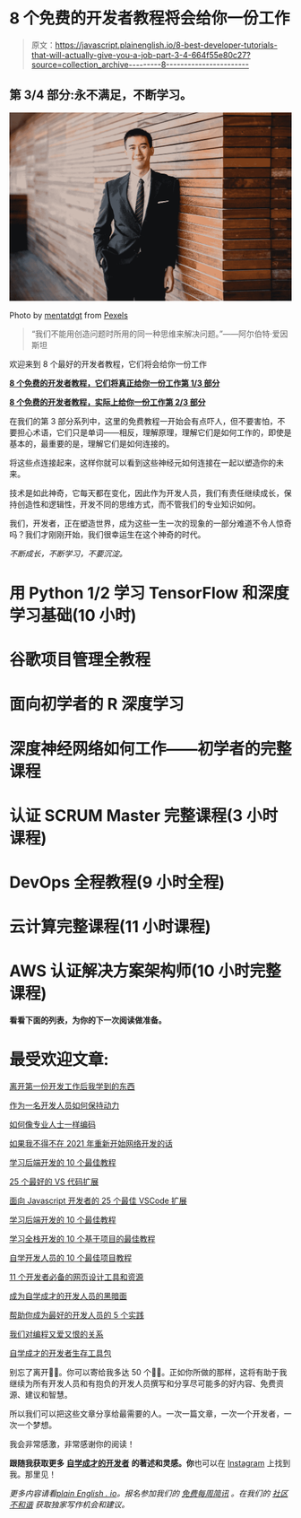 # 8 个免费的开发者教程将会给你一份工作

> 原文：<https://javascript.plainenglish.io/8-best-developer-tutorials-that-will-actually-give-you-a-job-part-3-4-664f55e80c27?source=collection_archive---------8----------------------->

## 第 3/4 部分:永不满足，不断学习。

![](img/4af9a1c4d746751290ade39766a65b1f.png)

Photo by [mentatdgt](https://www.pexels.com/@mentatdgt-330508?utm_content=attributionCopyText&utm_medium=referral&utm_source=pexels) from [Pexels](https://www.pexels.com/photo/man-wearing-black-suit-jacket-and-pants-937481/?utm_content=attributionCopyText&utm_medium=referral&utm_source=pexels)

> “我们不能用创造问题时所用的同一种思维来解决问题。”——阿尔伯特·爱因斯坦

欢迎来到 8 个最好的开发者教程，它们将会给你一份工作

[**8 个免费的开发者教程，它们将真正给你一份工作第 1/3 部分**](https://medium.com/for-self-taught-developers/8-free-developer-tutorials-that-will-actually-give-you-a-job-part-1-2-8929c6e41867)

[**8 个免费的开发者教程，实际上给你一份工作第 2/3 部分**](https://medium.com/for-self-taught-developers/8-best-developer-tutorials-that-will-actually-give-you-a-job-part-2-3-315b5d19388d)

在我们的第 3 部分系列中，这里的免费教程一开始会有点吓人，但不要害怕，不要担心术语，它们只是单词——相反，理解原理，理解它们是如何工作的，即使是基本的，最重要的是，理解它们是如何连接的。

将这些点连接起来，这样你就可以看到这些神经元如何连接在一起以塑造你的未来。

技术是如此神奇，它每天都在变化，因此作为开发人员，我们有责任继续成长，保持创造性和逻辑性，开发不同的思维方式，而不管我们的专业知识如何。

我们，开发者，正在塑造世界，成为这些一生一次的现象的一部分难道不令人惊奇吗？我们才刚刚开始，我们很幸运生在这个神奇的时代。

*不断成长，不断学习，不要沉淀。*

# 用 Python 1/2 学习 TensorFlow 和深度学习基础(10 小时)

# 谷歌项目管理全教程

# 面向初学者的 R 深度学习

# 深度神经网络如何工作——初学者的完整课程

# 认证 SCRUM Master 完整课程(3 小时课程)

# DevOps 全程教程(9 小时全程)

# 云计算完整课程(11 小时课程)

# AWS 认证解决方案架构师(10 小时完整课程)

**看看下面的列表，为你的下一次阅读做准备。**

# 最受欢迎文章:

[离开第一份开发工作后我学到的东西](/things-ive-learned-after-i-left-my-first-developer-job-4a7f713d4873)

[作为一名开发人员如何保持动力](https://medium.com/swlh/how-to-stay-motivated-as-a-developer-b18259ac84f6)

[如何像专业人士一样编码](https://betterprogramming.pub/self-taught-developer-how-to-code-like-a-pro-5-5-20-must-have-cheatsheet-tools-for-every-e250d4c64978)

[如果我不得不在 2021 年重新开始网络开发的话](https://medium.com/swlh/if-i-had-to-start-web-development-all-over-again-this-2021-238e7b04f3e9)

[学习后端开发的 10 个最佳教程](https://medium.com/for-self-taught-developers/10-best-tutorials-to-learn-backend-development-9ff3b984db9)

[25 个最好的 VS 代码扩展](https://betterprogramming.pub/how-to-use-vscode-like-a-pro-e120c428f45f?gi=513f5ed477dc)

[面向 Javascript 开发者的 25 个最佳 VSCode 扩展](/25-best-vscode-extensions-for-javascript-developers-e7d0eb1a230)

[学习后端开发的 10 个最佳教程](https://medium.com/for-self-taught-developers/10-best-tutorials-to-learn-backend-development-9ff3b984db9)

[学习全栈开发的 10 个基于项目的最佳教程](https://medium.com/for-self-taught-developers/10-best-project-based-tutorials-to-learn-full-stack-development-d172fe5c3aac)

[自学开发人员的 10 个最佳项目教程](https://medium.com/swlh/10-best-tutorial-projects-for-self-taught-developers-3e13e7907c9a)

[11 个开发者必备的网页设计工具和资源](https://betterprogramming.pub/every-front-end-developers-web-designing-cheatsheet-9851771eb5b6)

[成为自学成才的开发人员的黑暗面](http://the%20dark%20side%20of%20becoming%20a%20self-taught%20developer/)

[帮助你成为最好的开发人员的 5 个实践](https://betterprogramming.pub/5-best-practices-to-become-the-best-developer-that-you-can-be-f2dee65fcea9)

[我们对编程又爱又恨的关系](http://the%20love%20and%20hate%20relationship%20we%20have%20with%20programming/)

[自学成才的开发者生存工具包](https://betterprogramming.pub/the-self-taught-developer-survival-kit-9206bd6cdd69)

别忘了离开👏🏻。你可以寄给我多达 50 个👏🏻。正如你所做的那样，这将有助于我继续为所有开发人员和有抱负的开发人员撰写和分享尽可能多的好内容、免费资源、建议和智慧。

所以我们可以把这些文章分享给最需要的人。一次一篇文章，一次一个开发者，一次一个梦想。

我会非常感激，非常感谢你的阅读！

**跟随我获取更多** [**自学成才的开发者**](https://medium.com/for-self-taught-developers) **的著述和灵感。你**也可以在 [Instagram](https://instagram.com/womencodes_) 上找到我。那里见！

*更多内容请看*[*plain English . io*](http://plainenglish.io/)*。报名参加我们的* [*免费每周简讯*](http://newsletter.plainenglish.io/) *。在我们的* [*社区不和谐*](https://discord.gg/GtDtUAvyhW) *获取独家写作机会和建议。*